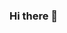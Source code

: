 ### Hi there 👋

<!--
**iamdhavalparmar/iamdhavalparmar** is a ✨ _special_ ✨ repository because its `README.md` (this file) appears on your GitHub profile.

Here are some ideas to get you started:

https://github-readme-stats.vercel.app/api?username=iamdhavalparmar&show_icons=true
- 🔭 I’m currently working on ...
- 🌱 I’m currently learning ...
- 👯 I’m looking to collaborate on ...
- 🤔 I’m looking for help with ...
- 💬 Ask me about ...
- 📫 How to reach me: ...
- 😄 Pronouns: ...
- ⚡ Fun fact: ...
-->
